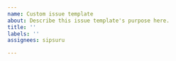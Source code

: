 ```yaml
---
name: Custom issue template
about: Describe this issue template's purpose here.
title: ''
labels: ''
assignees: sipsuru

---
```



